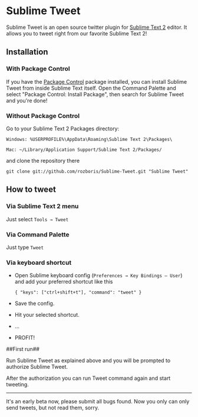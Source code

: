 # Sublime Tweet #

Sublime Tweet is an open source twitter plugin for [Sublime Text 2][sublime] editor. It allows you to tweet right from our favorite Sublime Text 2!

## Installation ##

### With Package Control ###

If you have the [Package Control][package_control] package installed, you can install Sublime Tweet from inside Sublime Text itself. Open the Command Palette and select "Package Control: Install Package", then search for Sublime Tweet and you're done!

### Without Package Control ###

Go to your Sublime Text 2 Packages directory:

	Windows: %USERPROFILE%\AppData\Roaming\Sublime Text 2\Packages\

	Mac: ~/Library/Application Support/Sublime Text 2/Packages/	

and clone the repository there
	
	git clone git://github.com/rozboris/Sublime-Tweet.git "Sublime Tweet"


## How to tweet ##

### Via Sublime Text 2 menu ###

Just select `Tools → Tweet`

### Via Command Palette ###

Just type `Tweet`

### Via keyboard shortcut ###

* Open Sublime keyboard config (`Preferences → Key Bindings — User`) and add your preferred shortcut like this

	`{ "keys": ["ctrl+shift+t"], "command": "tweet" }`

* Save the config.
* Hit your selected shortcut.
* ...
* PROFIT!

##First run##

Run Sublime Tweet as explained above and you will be prompted to authorize Sublime Tweet.

After the authorization you can run Tweet command again and start tweeting.

---------

It's an early beta now, please submit all bugs found.
Now you only can only send tweets, but not read them, sorry. 

[sublime]: http://www.sublimetext.com/2
[package_control]: http://wbond.net/sublime_packages/package_control